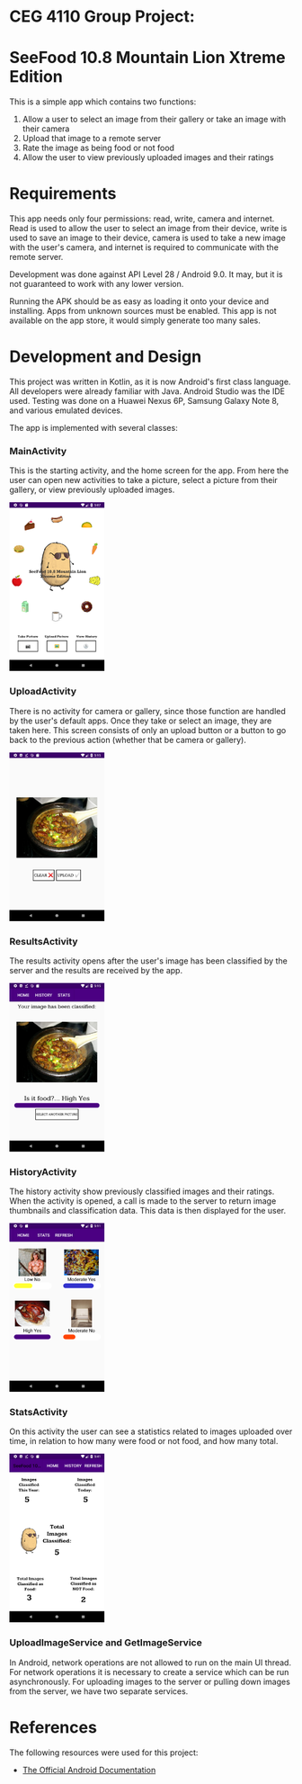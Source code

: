 # CEG 4110 Group Project:
# SeeFood 10.8 Mountain Lion Xtreme Edition

This is a simple app which contains two functions:
1. Allow a user to select an image from their gallery or take an image with their camera
2. Upload that image to a remote server
3. Rate the image as being food or not food
4. Allow the user to view previously uploaded images and their ratings

# Requirements

This app needs only four permissions: read, write, camera and internet. Read is used to allow the user to select an image from their device, write is used to save an image to their device, camera is used to take a new image with the user's camera, and internet is required to communicate with the remote server. 

Development was done against API Level 28 / Android 9.0. It may, but it is not guaranteed to work with any lower version.

Running the APK should be as easy as loading it onto your device and installing. Apps from unknown sources must be enabled. This app is not available on the app store, it would simply generate too many sales.

# Development and Design

This project was written in Kotlin, as it is now Android's first class language. All developers were already familiar with Java. Android Studio was the IDE used. Testing was done on a Huawei Nexus 6P, Samsung Galaxy Note 8, and various emulated devices. 

The app is implemented with several classes:

### MainActivity

This is the starting activity, and the home screen for the app. From here the user can open new activities to take a picture, select a picture from their gallery, or view previously uploaded images.

<img src="/img/Screenshot_1543874872.png" height="300">

### UploadActivity

There is no activity for camera or gallery, since those function are handled by the user's default apps. Once they take or select an image, they are taken here. This screen consists of only an upload button or a button to go back to the previous action (whether that be camera or gallery).

<img src="/img/Screenshot_1543875342.png" height="300">

### ResultsActivity

The results activity opens after the user's image has been classified by the server and the results are received by the app.

<img src="/img/Screenshot_1543875346.png" height="300">

### HistoryActivity

The history activity show previously classified images and their ratings. When the activity is opened, a call is made to the server to return image thumbnails and classification data. This data is then displayed for the user. 

<img src="/img/Screenshot_1543875118.png" height="300">

### StatsActivity

On this activity the user can see a statistics related to images uploaded over time, in relation to how many were food or not food, and how many total.

<img src="/img/Screenshot_1543876874.png" height="300">

### UploadImageService and GetImageService

In Android, network operations are not allowed to run on the main UI thread. For network operations it is necessary to create a service which can be run asynchronously. For uploading images to the server or pulling down images from the server, we have two separate services.  


# References

The following resources were used for this project:

+ [The Official Android Documentation](https://developer.android.com/docs/)